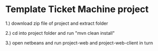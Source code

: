 # Template Ticket Machine project  

1.) download zip file of project and extract folder

2.) cd into project folder and run "mvn clean install"

3.) open netbeans and run project-web and project-web-client in turn
